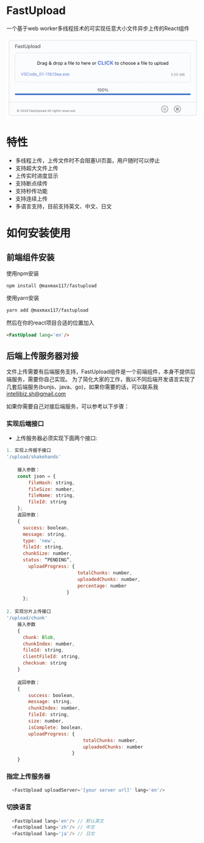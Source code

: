 
# FastUpload

一个基于web worker多线程技术的可实现任意大小文件异步上传的React组件

![FastUpload](./public/images/fastupload16.37.16.png)

# 特性
- 多线程上传，上传文件时不会阻塞UI页面，用户随时可以停止
- 支持超大文件上传
- 上传实时进度显示
- 支持断点续传
- 支持秒传功能
- 支持连续上传
- 多语言支持，目前支持英文、中文、日文


# 如何安装使用
## 前端组件安装
使用npm安装
```bash
npm install @maxmax117/fastupload
```
使用yarn安装
```bash
yarn add @maxmax117/fastupload
```
然后在你的react项目合适的位置加入

```html
<FastUpload lang='en'/>
```
## 后端上传服务器对接
文件上传需要有后端服务支持，FastUpload组件是一个前端组件，本身不提供后端服务，需要你自己实现。
为了简化大家的工作，我以不同后端开发语言实现了几套后端服务(bunjs、java、go)，如果你需要的话，可以联系我<a href="mailto:intellibiz.sh@gmail.com">intellibiz.sh@gmail.com</a>

如果你需要自己对接后端服务，可以参考以下步骤：

### 实现后端接口

- 上传服务器必须实现下面两个接口:

```js
1. 实现上传握手接口
'/upload/shakehands'

    接入参数：
    const json = {
        fileHash: string,
        fileSize: number,
        fileName: string,
        fileId: string
    };
    返回参数：
    {
      success: boolean,
      message: string,
      type: 'new',
      fileId: string,
      chunkSize: number,
      status: “PENDING”,
        uploadProgress: {
                          totalChunks: number,
                          uploadedChunks: number,
                          percentage: number
                      }
      };
    
2. 实现分片上传接口
'/upload/chunk'
    接入参数
    {
      chunk: Blob,
      chunkIndex: number,
      fileId: string,
      clientFileId: string,
      checksum: string
    }
    
    返回参数：
    {
        success: boolean,
        message: string,
        chunkIndex: number,
        fileId: string,
        size: number,
        isComplete: boolean,
        uploadProgress: {
                            totalChunks: number,
                            uploadedChunks: number
                        }                
    }


```

### 指定上传服务器


```js
  <FastUpload uploadServer='[your server url]' lang='en'/>
```

### 切换语言

```js
  <FastUpload lang='en'/> // 默认英文 
  <FastUpload lang='zh'/> // 中文
  <FastUpload lang='ja'/> // 日文
```



